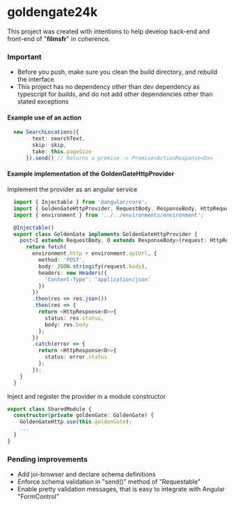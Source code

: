 # goldengate24k

This project was created with intentions to help develop back-end and front-end of  "**filmsfr**" in coherence.

### Important

- Before you push, make sure you clean the build directory, and rebuild the interface
- This project has no dependency other than dev dependency as typescript for builds, and do not add other dependencies other than stated exceptions

#### Example use of an action

``` typescript
  new SearchLocations({
        text: searchText,
        skip: skip,
        take: this.pageSize
      }).send() // Returns a promise -> Promise<ActionResponse<O>>
```

#### Example implementation of the GoldenGateHttpProvider

Implement the provider as an angular service
``` typescript
  import { Injectable } from '@angular/core';
  import { GoldenGateHttpProvider, RequestBody, ResponseBody, HttpRequest, HttpResponse } from 'goldengate24k';
  import { environment } from '../../environments/environment';

  @Injectable()
  export class GoldenGate implements GoldenGateHttpProvider {
    post<I extends RequestBody, O extends ResponseBody>(request: HttpRequest<I>): Promise<HttpResponse<O>> {
      return fetch(
        environment.http + environment.apiUrl, {
          method: 'POST',
          body: JSON.stringify(request.body),
          headers: new Headers({
            'Content-Type': 'application/json'
          })
        })
        .then(res => res.json())
        .then(res => {
          return <HttpResponse<O>>{
            status: res.status,
            body: res.body
          };
        })
        .catch(error => {
          return <HttpResponse<O>>{
            status: error.status
          };
        });
    }
  }
```

Inject and register the provider in a module constructor
``` typescript
export class SharedModule {
  constructor(private goldenGate: GoldenGate) {
    GoldenGateHttp.use(this.goldenGate);
    ...
  }
}
```

### Pending improvements

- Add joi-browser and declare schema definitions
- Enforce schema validation in "send()" method of "Requestable"
- Enable pretty validation messages, that is easy to integrate with Angular "FormControl"
